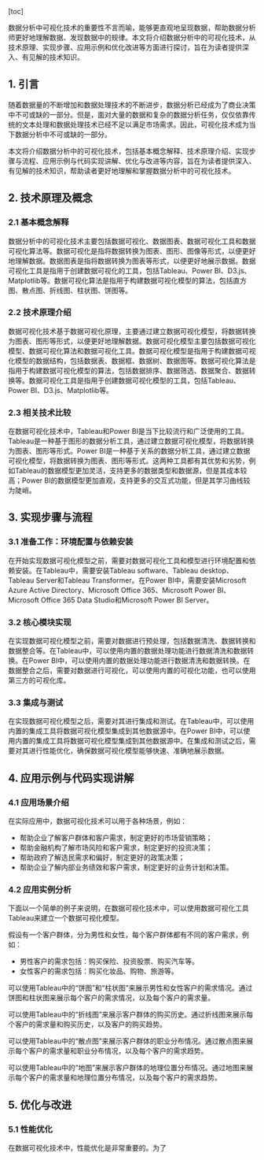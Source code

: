 
[toc]                    
                
                
数据分析中可视化技术的重要性不言而喻，能够更直观地呈现数据，帮助数据分析师更好地理解数据、发现数据中的规律。本文将介绍数据分析中的可视化技术，从技术原理、实现步骤、应用示例和优化改进等方面进行探讨，旨在为读者提供深入、有见解的技术知识。

## 1. 引言

随着数据量的不断增加和数据处理技术的不断进步，数据分析已经成为了商业决策中不可或缺的一部分。但是，面对大量的数据和复杂的数据分析任务，仅仅依靠传统的文本处理和数据处理技术已经不足以满足市场需求。因此，可视化技术成为当下数据分析中不可或缺的一部分。

本文将介绍数据分析中的可视化技术，包括基本概念解释、技术原理介绍、实现步骤与流程、应用示例与代码实现讲解、优化与改进等内容，旨在为读者提供深入、有见解的技术知识，帮助读者更好地理解和掌握数据分析中的可视化技术。

## 2. 技术原理及概念

### 2.1 基本概念解释

数据分析中的可视化技术主要包括数据可视化、数据图表、数据可视化工具和数据可视化算法等。数据可视化是指将数据转换为图表、图形、图像等形式，以便更好地理解数据。数据图表是指将数据转换为图表等形式，以便更好地展示数据。数据可视化工具是指用于创建数据可视化的工具，包括Tableau、Power BI、D3.js、Matplotlib等。数据可视化算法是指用于构建数据可视化模型的算法，包括直方图、散点图、折线图、柱状图、饼图等。

### 2.2 技术原理介绍

数据可视化技术基于数据可视化原理，主要通过建立数据可视化模型，将数据转换为图表、图形等形式，以便更好地理解数据。数据可视化模型主要包括数据可视化模型、数据可视化算法和数据可视化工具。数据可视化模型是指用于构建数据可视化模型的数据结构，包括数据表、数据框、数据树、数据图等。数据可视化算法是指用于构建数据可视化模型的算法，包括数据排序、数据筛选、数据聚合、数据转换等。数据可视化工具是指用于创建数据可视化模型的工具，包括Tableau、Power BI、D3.js、Matplotlib等。

### 2.3 相关技术比较

在数据可视化技术中，Tableau和Power BI是当下比较流行和广泛使用的工具。Tableau是一种基于图形的数据分析工具，通过建立数据可视化模型，将数据转换为图表、图形等形式。Power BI是一种基于关系的数据分析工具，通过建立数据可视化模型，将数据转换为图表、图形等形式。这两种工具都有其优势和劣势，例如Tableau的数据模型更加灵活，支持更多的数据类型和数据源，但是其成本较高；Power BI的数据模型更加直观，支持更多的交互式功能，但是其学习曲线较为陡峭。

## 3. 实现步骤与流程

### 3.1 准备工作：环境配置与依赖安装

在开始实现数据可视化模型之前，需要对数据可视化工具和模型进行环境配置和依赖安装。在Tableau中，需要安装Tableau software、Tableau desktop、Tableau Server和Tableau Transformer。在Power BI中，需要安装Microsoft Azure Active Directory、Microsoft Office 365、Microsoft Power BI、Microsoft Office 365 Data Studio和Microsoft Power BI Server。

### 3.2 核心模块实现

在实现数据可视化模型之前，需要对数据进行预处理，包括数据清洗、数据转换和数据整合等。在Tableau中，可以使用内置的数据处理功能进行数据清洗和数据转换。在Power BI中，可以使用内置的数据处理功能进行数据清洗和数据转换。在数据整合之后，需要对数据进行可视化，可以使用内置的可视化功能，也可以使用第三方的可视化库。

### 3.3 集成与测试

在实现数据可视化模型之后，需要对其进行集成和测试。在Tableau中，可以使用内置的集成工具将数据可视化模型集成到其他数据源中。在Power BI中，可以使用内置的集成工具将数据可视化模型集成到其他数据源中。在集成和测试之后，需要对其进行性能优化，确保数据可视化模型能够快速、准确地展示数据。

## 4. 应用示例与代码实现讲解

### 4.1 应用场景介绍

在实际应用中，数据可视化技术可以用于各种场景，例如：

- 帮助企业了解客户群体和客户需求，制定更好的市场营销策略；
- 帮助金融机构了解市场风险和客户需求，制定更好的投资决策；
- 帮助政府了解选民需求和偏好，制定更好的政策决策；
- 帮助企业了解内部业务绩效和客户需求，制定更好的业务计划和决策。

### 4.2 应用实例分析

下面以一个简单的例子来说明，在数据可视化技术中，可以使用数据可视化工具Tableau来建立一个数据可视化模型。

假设有一个客户群体，分为男性和女性，每个客户群体都有不同的客户需求，例如：

- 男性客户的需求包括：购买保险、投资股票、购买汽车等。
- 女性客户的需求包括：购买化妆品、购物、旅游等。

可以使用Tableau中的“饼图”和“柱状图”来展示男性和女性客户的需求情况。通过饼图和柱状图来展示每个客户的需求情况，以及每个客户的需求量。

可以使用Tableau中的“折线图”来展示客户群体的购买历史。通过折线图来展示每个客户的需求量和购买历史，以及客户的购买趋势。

可以使用Tableau中的“散点图”来展示客户群体的职业分布情况。通过散点图来展示每个客户的需求量和职业分布情况，以及每个客户的需求趋势。

可以使用Tableau中的“地图”来展示客户群体的地理位置分布情况。通过地图来展示每个客户的需求量和地理位置分布情况，以及每个客户的需求趋势。

## 5. 优化与改进

### 5.1 性能优化

在数据可视化技术中，性能优化是非常重要的。为了

